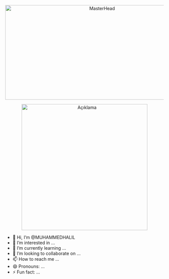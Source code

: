 <!-- Üstteki başlık resmi -->
<p align="center">
  <img src="https://repository-images.githubusercontent.com/682031076/6450ef39-fedc-4b67-b677-666ae367c98e" 
       alt="MasterHead" 
       width="600" 
       height="300">
</p>

<!-- Profil resmi veya başka bir görsel -->
<p align="center">
  <img src="resim-linkiniz.png" 
       alt="Açıklama" 
       width="400">
</p>


- 👋 Hi, I’m @MUHAMMEDHALIL
- 👀 I’m interested in ...
- 🌱 I’m currently learning ...
- 💞️ I’m looking to collaborate on ...
- 📫 How to reach me ...
- 😄 Pronouns: ...
- ⚡ Fun fact: ...

<!---
MUHAMMEDHALIL/MUHAMMEDHALIL is a ✨ special ✨ repository because its `README.md` (this file) appears on your GitHub profile.
You can click the Preview link to take a look at your changes.
--->
